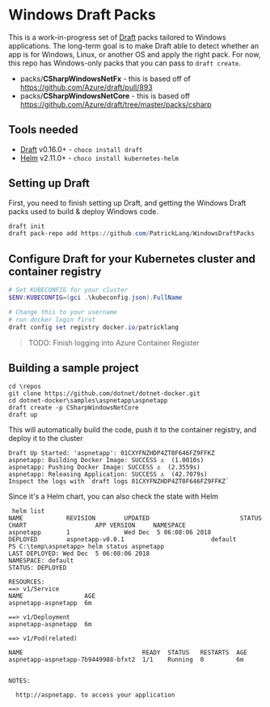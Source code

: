 # Windows Draft Packs
This is a work-in-progress set of [Draft](http://draft.sh) packs tailored to Windows applications. The long-term goal is to make Draft able to detect whether an app is for Windows, Linux, or another OS and apply the right pack. For now, this repo has Windows-only packs that you can pass to `draft create`.

- packs/**CSharpWindowsNetFx** - this is based off of https://github.com/Azure/draft/pull/893
- packs/**CSharpWindowsNetCore** - this is based off https://github.com/Azure/draft/tree/master/packs/csharp 


## Tools needed

- [Draft](http://draft.sh) v0.16.0+ - `choco install draft`
- [Helm](http://helm.sh) v2.11.0+ - `choco install kubernetes-helm`


## Setting up Draft

First, you need to finish setting up Draft, and getting the Windows Draft packs used to build & deploy Windows code.

```powershell
draft init
draft pack-repo add https://github.com/PatrickLang/WindowsDraftPacks
```

## Configure Draft for your Kubernetes cluster and container registry


```powershell
# Set KUBECONFIG for your cluster
$ENV:KUBECONFIG=(gci .\kubeconfig.json).FullName

# Change this to your username
# run docker login first
draft config set registry docker.io/patricklang
```


> TODO: Finish logging into Azure Container Register


## Building a sample project

```
cd \repos
git clone https://github.com/dotnet/dotnet-docker.git
cd dotnet-docker\samples\aspnetapp\aspnetapp
draft create -p CSharpWindowsNetCore
draft up
```



This will automatically build the code, push it to the container registry, and deploy it to the cluster

```
Draft Up Started: 'aspnetapp': 01CXYFNZHDP4ZT0F646FZ9FFKZ
aspnetapp: Building Docker Image: SUCCESS ⚓  (1.0010s)
aspnetapp: Pushing Docker Image: SUCCESS ⚓  (2.3559s)
aspnetapp: Releasing Application: SUCCESS ⚓  (42.7079s)
Inspect the logs with `draft logs 01CXYFNZHDP4ZT0F646FZ9FFKZ`
```

Since it's a Helm chart, you can also check the state with Helm

```
 helm list
NAME            REVISION        UPDATED                         STATUS          CHART                   APP VERSION     NAMESPACE
aspnetapp       1               Wed Dec  5 06:08:06 2018        DEPLOYED        aspnetapp-v0.0.1                        default
PS C:\temp\aspnetapp> helm status aspnetapp
LAST DEPLOYED: Wed Dec  5 06:08:06 2018
NAMESPACE: default
STATUS: DEPLOYED

RESOURCES:
==> v1/Service
NAME                 AGE
aspnetapp-aspnetapp  6m

==> v1/Deployment
aspnetapp-aspnetapp  6m

==> v1/Pod(related)

NAME                                 READY  STATUS   RESTARTS  AGE
aspnetapp-aspnetapp-7b9449988-bfxt2  1/1    Running  0         6m


NOTES:

  http://aspnetapp. to access your application

```